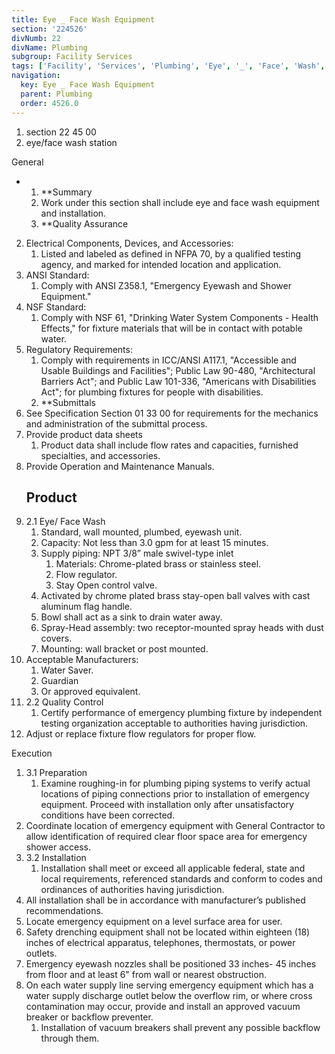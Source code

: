 ```yaml
---
title: Eye _ Face Wash Equipment
section: '224526'
divNumb: 22
divName: Plumbing
subgroup: Facility Services
tags: ['Facility', 'Services', 'Plumbing', 'Eye', '_', 'Face', 'Wash', 'Equipment']
navigation:
  key: Eye _ Face Wash Equipment
  parent: Plumbing
  order: 4526.0
---
```


   1. section 22 45 00
   1. eye/face wash station

General

* 
	1. **Summary
   1. Work under this section shall include eye and face wash equipment and installation.
	1. **Quality Assurance
2. Electrical Components, Devices, and Accessories:
      1. Listed and labeled as defined in NFPA 70, by a qualified testing agency, and marked for intended location and application.
3. ANSI Standard:
      1. Comply with ANSI Z358.1, "Emergency Eyewash and Shower Equipment."
4. NSF Standard:
      1. Comply with NSF 61, "Drinking Water System Components - Health Effects," for fixture materials that will be in contact with potable water.
5. Regulatory Requirements:
      1. Comply with requirements in ICC/ANSI A117.1, "Accessible and Usable Buildings and Facilities"; Public Law 90-480, "Architectural Barriers Act"; and Public Law 101-336, "Americans with Disabilities Act"; for plumbing fixtures for people with disabilities.
	1. **Submittals
6. See Specification Section 01 33 00 for requirements for the mechanics and administration of the submittal process.
7. Provide product data sheets
	1. Product data shall include flow rates and capacities, furnished specialties, and accessories.
8. Provide Operation and Maintenance Manuals. 
   ## Product
1. 2.1 Eye/ Face Wash
   1. Standard, wall mounted, plumbed, eyewash unit. 
	1. Capacity: Not less than 3.0 gpm for at least 15 minutes. 
	2. Supply piping: NPT 3/8” male swivel-type inlet
		1. Materials: Chrome-plated brass or stainless steel.
		2. Flow regulator.
		3. Stay Open control valve.
	3. Activated by chrome plated brass stay-open ball valves with cast aluminum flag handle.
	4. Bowl shall act as a sink to drain water away.
	5. Spray-Head assembly: two receptor-mounted spray heads with dust covers. 
	6. Mounting: wall bracket or post mounted.
2. Acceptable Manufacturers:
	1. Water Saver.
	2. Guardian
	3. Or approved equivalent.
1. 2.2 Quality Control
   1. Certify performance of emergency plumbing fixture by independent testing organization acceptable to authorities having jurisdiction. 
2. Adjust or replace fixture flow regulators for proper flow. 

Execution
1. 3.1 Preparation
   1. Examine roughing-in for plumbing piping systems to verify actual locations of piping connections prior to installation of emergency equipment. Proceed with installation only after unsatisfactory conditions have been corrected.
2. Coordinate location of emergency equipment with General Contractor to allow identification of required clear floor space area for emergency shower access.
1. 3.2 Installation
   1. Installation shall meet or exceed all applicable federal, state and local requirements, referenced standards and conform to codes and ordinances of authorities having jurisdiction. 
2. All installation shall be in accordance with manufacturer’s published recommendations.
3. Locate emergency equipment on a level surface area for user.
4. Safety drenching equipment shall not be located within eighteen (18) inches of electrical apparatus, telephones, thermostats, or power outlets.
5. Emergency eyewash nozzles shall be positioned 33 inches- 45 inches from floor and at least 6" from wall or nearest obstruction.
6. On each water supply line serving emergency equipment which has a water supply discharge outlet below the overflow rim, or where cross contamination may occur, provide and install an approved vacuum breaker or backflow preventer. 
	1. Installation of vacuum breakers shall prevent any possible backflow through them.

